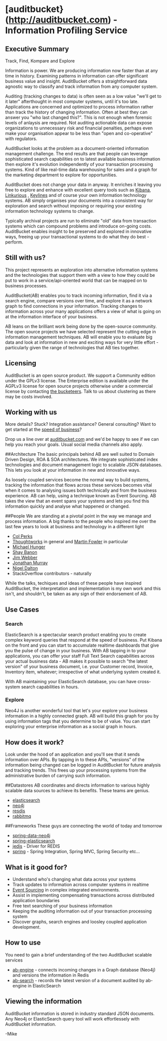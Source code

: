 [auditbucket}(http://auditbucket.com)  - Information Profiling Service
===========

## Executive Summary
Track, Find, Kompare and Explore

Information is power. We are producing information now faster than at any time in history. Examining patterns in information can offer significant business value and insight. AuditBucket offers a straightforward data agnostic way to classify and track information from any computer system.

Auditing (tracking changes to data) is often seen as a low value "we'll get to it later" afterthought in most computer systems, until it's too late. Applications are concerned and optimized to process information rather than track the history of changing information. Often at best they can answer you "who last changed this?". This is not enough when forensic levels of anlaysis are required. Not auditing actionable data can expose organizations to unnecessary risk and financial penalties, perhaps even make your organisation appear to be less than "open and co-operative" with regulators. 

AuditBucket looks at the problem as a document-oriented information management challenge. The end results are that people can leverage sophisticated search capabilities on to latest available business information then explore it's evolution independently of your transaction processing systems. Kind of like real-time data warehousing for sales and a graph for the marketing department to explore for opportunities.

AuditBucket does not change your data in anyway. It enriches it leaving you free to explore and enhance with excellent query tools such as [Kibana](http://www.elasticsearch.org/overview/kibana/), [Linkurious](http://linkurio.us/) , [Keylines](http://keylines.com/) and of course your own information technology systems. AB simply organises your documents into a consistent way for exploration and search without imposing or requiring your existing information technology systems to change. 

Typically archival projects are run to eliminate "old" data from transaction systems which can compound problems and introduce on-going costs. AuditBucket enables insight to be preserved and explored in innovative ways, freeing up your transactional systems to do what they do best - perform.

## Still with us?
This project represents an exploration into alternative information systems and the technologies that support them with a view to how they could be put to work in a service/api-oriented world that can be mapped on to business processes. 

AuditBucket(AB) enables you to track incoming information, find it via a search engine, compare versions over time, and explore it as a network graph to find connections in your information. Tracking changes to information across your many applications offers a view of what is going on at the information interface of your business.

AB leans on the brilliant work being done by the open-source community. The open source projects we have selected represent the cutting edge in information management techniques. AB will enable you to evaluate big data and look at information in new and exciting ways for very little effort - particularly given the range of technologies that AB ties together.  

## Licensing
AuditBucket is an open source product. We support a Community edition under the GPLv3 license. The Enterprise edition is available under the AGPLv3 license for open source projects otherwise under a commercial license by contacting [the bucketeers](http://auditbucket.com/contact-auditbucket/). Talk to us about clustering as there may be costs involved.

## Working with us
More details? Stuck? Integration assistance? General consulting? Want to get started at the [speed of business](http://www.adamalthus.com/blog/2013/06/05/cloud-computing-and-complexity/#more-890)? 

Drop us a line over at [auditbucket.com](http://auditbucket.com/contact-auditbucket/) and we'd be happy to see if we can help you reach your goals. Usual social media channels also apply.

##Architecture
The basic principals behind AB are well suited to Domain Driven Design, ROA & SOA architectures. We integrate sophisticated index technologies and document management logic to scalable JSON databases. This lets you look at your information in new and innovative ways.  

As loosely coupled services become the normal way to build systems, tracking the information that flows across these services becomes vital when it comes to analysing issues both technically and from the business experience. AB can help, using a technique known as Event Sourcing. AB takes the view that an event spans your systems and lets you find this information quickly and analyse what happened or changed. 

##People
We are standing at a pivotal point in the way we manage and process information.
A big thanks to the people who inspired me over the last few years to look at business and technology in a different light 
* [Col Perks](http://www.linkedin.com/pub/col-perks/5/416/b3b)
* [Thoughtworks](http://www.thoughtworks.com) in general and [Martin Fowler](http://martinfowler.com/) in particular
* [Michael Hunger](http://stackoverflow.com/users/728812/michael-hunger)
* [Shay Banon](http://www.elasticsearch.com/about/team/)
* [Jim Webber](http://jimwebber.org/)
* [Jonathan Murray](http://www.adamalthus.com/about/)
* [Nigel Dalton](http://www.linkedin.com/in/nigeldalton)
* StackOverflow contributors - naturally

While the talks, techiques and ideas of these people have inspired AuditBucket, the interpretation and implementation is my own work and this isn't, and shouldn't, be taken as any sign of their endorsement of AB. 

## Use Cases
### Search
ElasticSearch is a spectacular search product enabling you to create complex keyword queries that respond at the speed of business. Put Kibana on the front and you can start to accumulate realtime dashboards that give you the pulse of change in your business. With AB tapping in to your applications, you can offer your staff Full Text Search capabilities across your actual business data - AB makes it possible to search "the latest version" of your business document, i.e. your Customer record, Invoice, Inventory item, whatever; irrespective of what underlying system created it. 

With AB maintaining your ElasticSearch database, you can have cross-system search capabilities in hours.

### Explore
Neo4J is another wonderful tool that let's your explore your business information in a highly connected graph. AB will build this graph for you by using information tags that you determine to be of value. You can start exploring your enterprise information as a social graph in hours.

## How does it work?
Look under the hood of an application and you'll see that it sends information over APIs. By tapping in to these APIs, "versions" of the information being changed can be logged in AuditBucket for future analysis and tracking trends. This frees up your processing systems from the administrative burden of carrying such information. 

##Datastores
AB coordinates and directs information to various highly scalable data sources to achieve its benefits. These teams are genius. 
* [elasticsearch](https://github.com/elasticsearch/elasticsearch)
* [neo4j](https://github.com/neo4j/neo4j)
* [resdis](https://github.com/antirez/redis)
* [rabbitmq](https://github.com/rabbitmq/rabbitmq-server)

##Frameworks
These guys are connecting the world of today and tomorrow
* [spring-data-neo4j](https://github.com/SpringSource/spring-data-neo4j)
* [spring-elasticsearch](https://github.com/dadoonet/spring-elasticsearch)
* [jedis](https://github.com/xetorthio/jedis) - Driver for REDIS
* [spring](http://spring.io/) - Spring Integration, Spring MVC, Spring Security etc...


## What is it good for?
* Understand who's changing what data across your systems
* Track updates to information across computer systems in realtime
* [Event Sourcing](http://martinfowler.com/eaaDev/EventSourcing.html) in complex integrated environments.
* Assist in implementing compensating transactions across distributed application boundaries
* Free text searching of your business information
* Keeping the auditing information out of your transaction processing system
* Discover graphs, search engines and loosley coupled application development. 

## How to use
You need to gain a brief understanding of the two AuditBucket scalable services
* [ab-engine](https://github.com/monowai/auditbucket/tree/master/ab-engine) - connects incoming changes in a Graph database (Neo4j) and versions the information in Redis
* [ab-search](https://github.com/monowai/auditbucket/tree/master/ab-search) - records the latest version of a document audited by ab-engine in ElasticSearch

## Viewing the information
AuditBucket information is stored in industry standard JSON documents. Any Neo4j or ElasticSearch query tool will work effortlessely with AuditBucket information. 


-Mike
